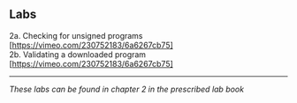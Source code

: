 ## Labs    
2a. Checking for unsigned programs [https://vimeo.com/230752183/6a6267cb75]  
2b. Validating a downloaded program [https://vimeo.com/230752183/6a6267cb75] 
___
*These labs can be found in chapter 2 in the prescribed lab book* 
